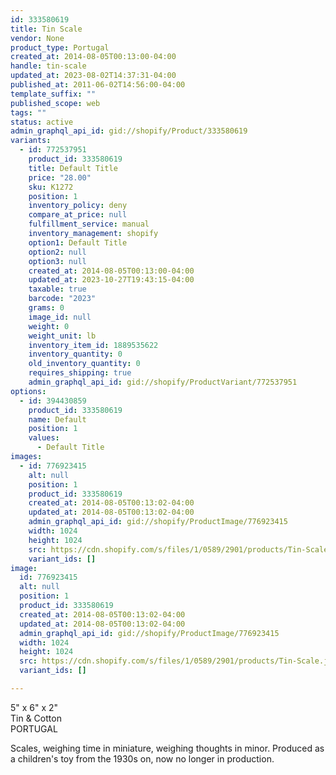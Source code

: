 ```yaml
---
id: 333580619
title: Tin Scale
vendor: None
product_type: Portugal
created_at: 2014-08-05T00:13:00-04:00
handle: tin-scale
updated_at: 2023-08-02T14:37:31-04:00
published_at: 2011-06-02T14:56:00-04:00
template_suffix: ""
published_scope: web
tags: ""
status: active
admin_graphql_api_id: gid://shopify/Product/333580619
variants:
  - id: 772537951
    product_id: 333580619
    title: Default Title
    price: "28.00"
    sku: K1272
    position: 1
    inventory_policy: deny
    compare_at_price: null
    fulfillment_service: manual
    inventory_management: shopify
    option1: Default Title
    option2: null
    option3: null
    created_at: 2014-08-05T00:13:00-04:00
    updated_at: 2023-10-27T19:43:15-04:00
    taxable: true
    barcode: "2023"
    grams: 0
    image_id: null
    weight: 0
    weight_unit: lb
    inventory_item_id: 1889535622
    inventory_quantity: 0
    old_inventory_quantity: 0
    requires_shipping: true
    admin_graphql_api_id: gid://shopify/ProductVariant/772537951
options:
  - id: 394430859
    product_id: 333580619
    name: Default
    position: 1
    values:
      - Default Title
images:
  - id: 776923415
    alt: null
    position: 1
    product_id: 333580619
    created_at: 2014-08-05T00:13:02-04:00
    updated_at: 2014-08-05T00:13:02-04:00
    admin_graphql_api_id: gid://shopify/ProductImage/776923415
    width: 1024
    height: 1024
    src: https://cdn.shopify.com/s/files/1/0589/2901/products/Tin-Scale.jpeg?v=1407211982
    variant_ids: []
image:
  id: 776923415
  alt: null
  position: 1
  product_id: 333580619
  created_at: 2014-08-05T00:13:02-04:00
  updated_at: 2014-08-05T00:13:02-04:00
  admin_graphql_api_id: gid://shopify/ProductImage/776923415
  width: 1024
  height: 1024
  src: https://cdn.shopify.com/s/files/1/0589/2901/products/Tin-Scale.jpeg?v=1407211982
  variant_ids: []

---
```


5" x 6" x 2"  
Tin & Cotton  
PORTUGAL

Scales, weighing time in miniature, weighing thoughts in minor. Produced as a children's toy from the 1930s on, now no longer in production.